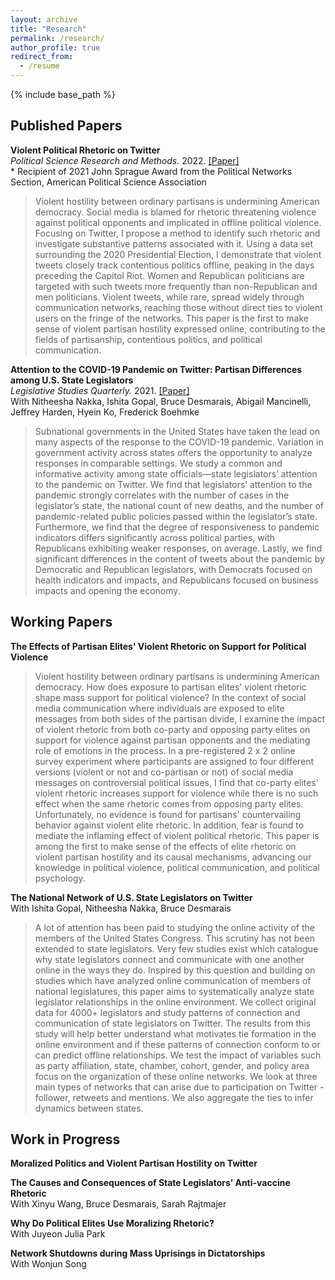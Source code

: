 ```yaml
---
layout: archive
title: "Research"
permalink: /research/
author_profile: true
redirect_from:
  - /resume
---
```


{% include base_path %}

## Published Papers

**Violent Political Rhetoric on Twitter** <br> 
*Political Science Research and Methods.* 2022. [[Paper]](https://www.cambridge.org/core/journals/political-science-research-and-methods/article/violent-political-rhetoric-on-twitter/8BCBD1F909A861589D93F7124AFE1A7E) <br>
\*  Recipient of 2021 John Sprague Award from the Political Networks Section, American Political Science Association
> Violent hostility between ordinary partisans is undermining American democracy. Social media is blamed for rhetoric threatening violence against political opponents and implicated in offline political violence. Focusing on Twitter, I propose a method to identify such rhetoric and investigate substantive patterns associated with it. Using a data set surrounding the 2020 Presidential Election, I demonstrate that violent tweets closely track contentious politics offline, peaking in the days preceding the Capitol Riot. Women and Republican politicians are targeted with such tweets more frequently than non-Republican and men politicians. Violent tweets, while rare, spread widely through communication networks, reaching those without direct ties to violent users on the fringe of the networks. This paper is the first to make sense of violent partisan hostility expressed online, contributing to the fields of partisanship, contentious politics, and political communication.

**Attention to the COVID-19 Pandemic on Twitter: Partisan Differences among U.S. State Legislators** <br>
*Legislative Studies Quarterly.* 2021.  [[Paper]](https://onlinelibrary.wiley.com/doi/epdf/10.1111/lsq.12367) <br>
With Nitheesha Nakka, Ishita Gopal, Bruce Desmarais, Abigail Mancinelli, Jeffrey Harden, Hyein Ko, Frederick Boehmke <br>
> Subnational governments in the United States have taken the lead on many aspects of the response to the COVID-19 pandemic. Variation in government activity across states offers the opportunity to analyze responses in comparable settings. We study a common and informative activity among state officials—state legislators’ attention to the pandemic on Twitter. We find that legislators’ attention to the pandemic strongly correlates with the number of cases in the legislator’s state, the national count of new deaths, and the number of pandemic-related public policies passed within the legislator’s state. Furthermore, we find that the degree of responsiveness to pandemic indicators differs significantly across political parties, with Republicans exhibiting weaker responses, on average. Lastly, we find significant differences in the content of tweets about the pandemic by Democratic and Republican legislators, with Democrats focused on health indicators and impacts, and Republicans focused on business impacts and opening the economy.


## Working Papers

**The Effects of Partisan Elites' Violent Rhetoric on Support for Political Violence** <br>
> Violent hostility between ordinary partisans is undermining American democracy. How does exposure to partisan elites' violent rhetoric shape mass support for political violence? In the context of social media communication where individuals are exposed to elite messages from both sides of the partisan divide, I examine the impact of violent rhetoric from both co-party and opposing party elites on support for violence against partisan opponents and the mediating role of emotions in the process. In a pre-registered 2 x 2 online survey experiment where participants are assigned to four different versions (violent or not and co-partisan or not) of social media messages on controversial political issues, I find that co-party elites' violent rhetoric increases support for violence while there is no such effect when the same rhetoric comes from opposing party elites. Unfortunately, no evidence is found for partisans' countervailing behavior against violent elite rhetoric. In addition, fear is found to mediate the inflaming effect of violent political rhetoric. This paper is among the first to make sense of the effects of elite rhetoric on violent partisan hostility and its causal mechanisms, advancing our knowledge in political violence, political communication, and political psychology.

**The National Network of U.S. State Legislators on Twitter** <br>
With Ishita Gopal, Nitheesha Nakka, Bruce Desmarais <br>
> A lot of attention has been paid to studying the online activity of the members of the United States Congress. This scrutiny has not been extended to state legislators. Very few studies exist which catalogue why state legislators connect and communicate with one another online in the ways they do. Inspired by this question and building on studies which have analyzed online communication of members of national legislatures, this paper aims to systematically analyze state legislator relationships in the online environment. We collect original data for 4000+ legislators and study patterns of connection and communication of state legislators on Twitter. The results from this study will help better understand what motivates tie formation in the online environment and if these patterns of connection conform to or can predict offline relationships. We test the impact of variables such as party affiliation, state, chamber, cohort, gender, and policy area focus on the organization of these online networks. We look at three main types of networks that can arise due to participation on Twitter - follower, retweets and mentions. We also aggregate the ties to infer dynamics between states.



## Work in Progress

**Moralized Politics and Violent Partisan Hostility on Twitter** <br>

**The Causes and Consequences of State Legislators’ Anti-vaccine Rhetoric** <br>
With Xinyu Wang, Bruce Desmarais, Sarah Rajtmajer <br>

**Why Do Political Elites Use Moralizing Rhetoric?** <br>
With Juyeon Julia Park <br>

**Network Shutdowns during Mass Uprisings in Dictatorships** <br>
With Wonjun Song <br>
